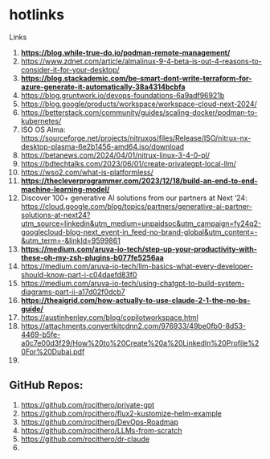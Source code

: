# hotlinks
Links


1. **https://blog.while-true-do.io/podman-remote-management/**
2. https://www.zdnet.com/article/almalinux-9-4-beta-is-out-4-reasons-to-consider-it-for-your-desktop/
3. **https://blog.stackademic.com/be-smart-dont-write-terraform-for-azure-generate-it-automatically-38a4314bcbfa**
4. https://blog.gruntwork.io/devops-foundations-6a9adf96921b
5. https://blog.google/products/workspace/workspace-cloud-next-2024/
6. https://betterstack.com/community/guides/scaling-docker/podman-to-kubernetes/
7. ISO OS Alma: https://sourceforge.net/projects/nitruxos/files/Release/ISO/nitrux-nx-desktop-plasma-6e2b1456-amd64.iso/download
8. https://betanews.com/2024/04/01/nitrux-linux-3-4-0-pl/
9. https://bdtechtalks.com/2023/06/01/create-privategpt-local-llm/
10. https://wso2.com/what-is-platformless/
11. **https://thecleverprogrammer.com/2023/12/18/build-an-end-to-end-machine-learning-model/**
12. Discover 100+ generative AI solutions from our partners at Next ‘24: https://cloud.google.com/blog/topics/partners/generative-ai-partner-solutions-at-next24?utm_source=linkedin&utm_medium=unpaidsoc&utm_campaign=fy24q2-googlecloud-blog-next_event-in_feed-no-brand-global&utm_content=-&utm_term=-&linkId=9599861
13. **https://medium.com/aruva-io-tech/step-up-your-productivity-with-these-oh-my-zsh-plugins-b077fe5256aa**
14. https://medium.com/aruva-io-tech/llm-basics-what-every-developer-should-know-part-i-c04daefd83f0
15. https://medium.com/aruva-io-tech/using-chatgpt-to-build-system-diagrams-part-ii-a17d02f0dcb7
16. **https://theaigrid.com/how-actually-to-use-claude-2-1-the-no-bs-guide/**
17. https://austinhenley.com/blog/copilotworkspace.html
18. https://attachments.convertkitcdnn2.com/976933/49be0fb0-8d53-4469-b5fe-a0c7e00d3f29/How%20to%20Create%20a%20LinkedIn%20Profile%20For%20Dubai.pdf
19. 


## GitHub Repos:
1. https://github.com/rocithero/private-gpt
2. https://github.com/rocithero/flux2-kustomize-helm-example
3. https://github.com/rocithero/DevOps-Roadmap
4. https://github.com/rocithero/LLMs-from-scratch
5. https://github.com/rocithero/dr-claude
6. 
